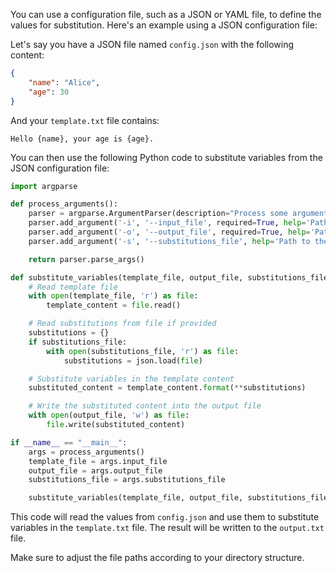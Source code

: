 You can use a configuration file, such as a JSON or YAML file, to define the values for substitution. Here's an example using a JSON configuration file:

Let's say you have a JSON file named `config.json` with the following content:

```json
{
    "name": "Alice",
    "age": 30
}
```

And your `template.txt` file contains:

```
Hello {name}, your age is {age}.
```

You can then use the following Python code to substitute variables from the JSON configuration file:

```python
import argparse

def process_arguments():
    parser = argparse.ArgumentParser(description="Process some arguments.")
    parser.add_argument('-i', '--input_file', required=True, help='Path to the input file')
    parser.add_argument('-o', '--output_file', required=True, help='Path to the output file')
    parser.add_argument('-s', '--substitutions_file', help='Path to the substitutions file')

    return parser.parse_args()

def substitute_variables(template_file, output_file, substitutions_file=None):
    # Read template file
    with open(template_file, 'r') as file:
        template_content = file.read()

    # Read substitutions from file if provided
    substitutions = {}
    if substitutions_file:
        with open(substitutions_file, 'r') as file:
            substitutions = json.load(file)

    # Substitute variables in the template content
    substituted_content = template_content.format(**substitutions)

    # Write the substituted content into the output file
    with open(output_file, 'w') as file:
        file.write(substituted_content)

if __name__ == "__main__":
    args = process_arguments()
    template_file = args.input_file
    output_file = args.output_file
    substitutions_file = args.substitutions_file

    substitute_variables(template_file, output_file, substitutions_file)

```

This code will read the values from `config.json` and use them to substitute variables in the `template.txt` file. The result will be written to the `output.txt` file.

Make sure to adjust the file paths according to your directory structure.
